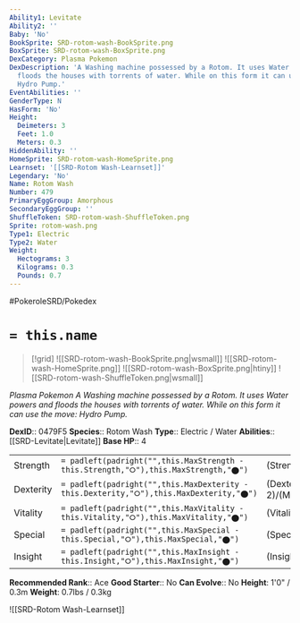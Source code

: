 ```yaml
---
Ability1: Levitate
Ability2: ''
Baby: 'No'
BookSprite: SRD-rotom-wash-BookSprite.png
BoxSprite: SRD-rotom-wash-BoxSprite.png
DexCategory: Plasma Pokemon
DexDescription: 'A Washing machine possessed by a Rotom. It uses Water powers and
  floods the houses with torrents of water. While on this form it can use the move:
  Hydro Pump.'
EventAbilities: ''
GenderType: N
HasForm: 'No'
Height:
  Deimeters: 3
  Feet: 1.0
  Meters: 0.3
HiddenAbility: ''
HomeSprite: SRD-rotom-wash-HomeSprite.png
Learnset: '[[SRD-Rotom Wash-Learnset]]'
Legendary: 'No'
Name: Rotom Wash
Number: 479
PrimaryEggGroup: Amorphous
SecondaryEggGroup: ''
ShuffleToken: SRD-rotom-wash-ShuffleToken.png
Sprite: rotom-wash.png
Type1: Electric
Type2: Water
Weight:
  Hectograms: 3
  Kilograms: 0.3
  Pounds: 0.7
---
```


#PokeroleSRD/Pokedex

# `= this.name`

> [!grid]
> ![[SRD-rotom-wash-BookSprite.png|wsmall]]
> ![[SRD-rotom-wash-HomeSprite.png]]
> ![[SRD-rotom-wash-BoxSprite.png|htiny]]
> ![[SRD-rotom-wash-ShuffleToken.png|wsmall]]


*Plasma Pokemon*
*A Washing machine possessed by a Rotom. It uses Water powers and floods the houses with torrents of water. While on this form it can use the move: Hydro Pump.*

**DexID**:: 0479F5
**Species**:: Rotom Wash
**Type**:: Electric / Water
**Abilities**:: [[SRD-Levitate|Levitate]]
**Base HP**:: 4

|           |                                                                                        |                                          |
| --------- | -------------------------------------------------------------------------------------- | ---------------------------------------- |
| Strength  | `= padleft(padright("",this.MaxStrength - this.Strength,"⭘"),this.MaxStrength,"⬤")`    | (Strength::2)/(MaxStrength::4)   |
| Dexterity | `= padleft(padright("",this.MaxDexterity - this.Dexterity,"⭘"),this.MaxDexterity,"⬤")` | (Dexterity:: 2)/(MaxDexterity::5) |
| Vitality  | `= padleft(padright("",this.MaxVitality - this.Vitality,"⭘"),this.MaxVitality,"⬤")`    | (Vitality::3)/(MaxVitality::6)   |
| Special   | `= padleft(padright("",this.MaxSpecial - this.Special,"⭘"),this.MaxSpecial,"⬤")`       | (Special::3)/(MaxSpecial::6)     |
| Insight   | `= padleft(padright("",this.MaxInsight - this.Insight,"⭘"),this.MaxInsight,"⬤")`       | (Insight::3)/(MaxInsight::6)     |


**Recommended Rank**:: Ace
**Good Starter**:: No
**Can Evolve**:: No
**Height**: 1'0" / 0.3m
**Weight**: 0.7lbs / 0.3kg

![[SRD-Rotom Wash-Learnset]]